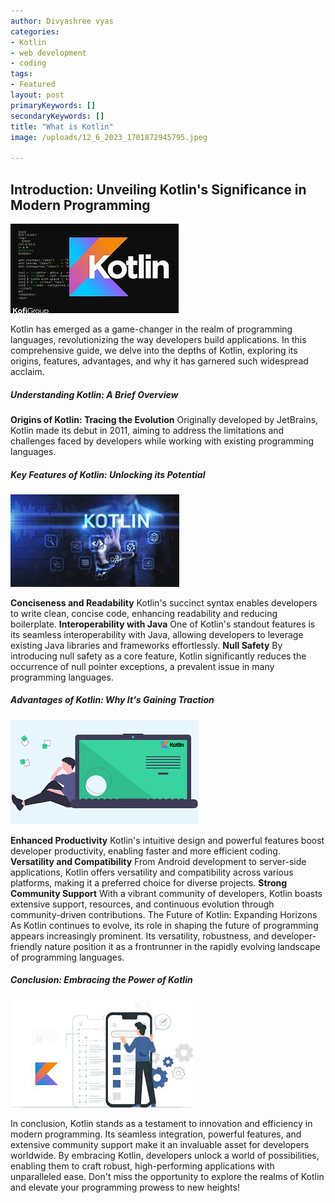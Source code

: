 ```yaml
---
author: Divyashree vyas
categories: 
- Kotlin
- web development
- coding
tags: 
- Featured
layout: post
primaryKeywords: []
secondaryKeywords: []
title: "What is Kotlin"
image: /uploads/12_6_2023_1701872945795.jpeg

---
```

  ## Introduction: Unveiling Kotlin's Significance in Modern Programming

![](/uploads/12_6_2023_1701873042315.jpeg)

Kotlin has emerged as a game-changer in the realm of programming languages, revolutionizing the way developers build applications. In this comprehensive guide, we delve into the depths of Kotlin, exploring its origins, features, advantages, and why it has garnered such widespread acclaim.
##### Understanding Kotlin: A Brief Overview
**Origins of Kotlin: Tracing the Evolution**
Originally developed by JetBrains, Kotlin made its debut in 2011, aiming to address the limitations and challenges faced by developers while working with existing programming languages.
##### Key Features of Kotlin: Unlocking its Potential

![](/uploads/12_6_2023_1701873136255.jpeg)

**Conciseness and Readability**
Kotlin's succinct syntax enables developers to write clean, concise code, enhancing readability and reducing boilerplate.
**Interoperability with Java**
One of Kotlin's standout features is its seamless interoperability with Java, allowing developers to leverage existing Java libraries and frameworks effortlessly.
**Null Safety**
By introducing null safety as a core feature, Kotlin significantly reduces the occurrence of null pointer exceptions, a prevalent issue in many programming languages.
##### Advantages of Kotlin: Why It's Gaining Traction

![](/uploads/12_6_2023_1701873213089.png)

**Enhanced Productivity**
Kotlin's intuitive design and powerful features boost developer productivity, enabling faster and more efficient coding.
**Versatility and Compatibility**
From Android development to server-side applications, Kotlin offers versatility and compatibility across various platforms, making it a preferred choice for diverse projects.
**Strong Community Support**
With a vibrant community of developers, Kotlin boasts extensive support, resources, and continuous evolution through community-driven contributions.
The Future of Kotlin: Expanding Horizons
As Kotlin continues to evolve, its role in shaping the future of programming appears increasingly prominent. Its versatility, robustness, and developer-friendly nature position it as a frontrunner in the rapidly evolving landscape of programming languages.
##### Conclusion: Embracing the Power of Kotlin

![](/uploads/12_6_2023_1701873226832.jpeg)

In conclusion, Kotlin stands as a testament to innovation and efficiency in modern programming. Its seamless integration, powerful features, and extensive community support make it an invaluable asset for developers worldwide.
By embracing Kotlin, developers unlock a world of possibilities, enabling them to craft robust, high-performing applications with unparalleled ease.
Don't miss the opportunity to explore the realms of Kotlin and elevate your programming prowess to new heights!

